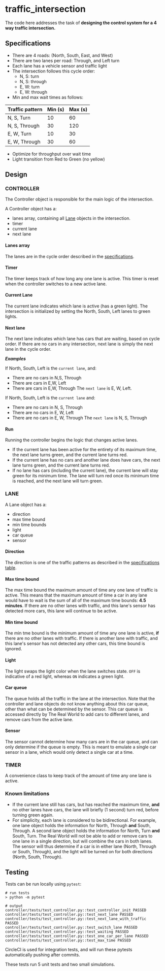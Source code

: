 # traffic_intersection
The code here addresses the task of **designing the control system for a 4 way traffic intersection.**

## Specifications
- There are 4 roads: (North, South, East, and West)
- There are two lanes per road: Through, and Left turn
- Each lane has a vehicle sensor and traffic light
- The intersection follows this cycle order: 
    * N, S: turn
    * N, S: through
    * E, W: turn
    * E, W: through
- Min and max wait times as follows:

Traffic pattern | Min (s) | Max (s)
---|---|---
N, S, Turn | 10 | 60
N, S, Through | 30 | 120
E, W, Turn | 10 | 30
E, W, Through | 30 | 60

- Optimize for throughput over wait time
- Light transition from Red to Green (no yellow)

## Design
### CONTROLLER 
The Controller object is responsible for the main logic of the intersection.

A Controller object has a:
- lanes array, containing all [Lane](#LANE) objects in the intersection.
- timer
- current lane
- next lane

#### Lanes array
The lanes are in the cycle order described in the [specifications](#Specifications). 
#### Timer
The timer keeps track of how long any one lane is active. This timer is reset when the controller switches to a new active lane.
#### Current Lane
The current lane indicates which lane is active (has a green light). The intersection is initialized by setting the North, South, Left lanes to green lights.
#### Next lane
The next lane indicates which lane has cars that are waiting, based on cycle order. If there are no cars in any intersection, next lane is simply the next lane in the cycle order. 

**_Examples_**

If North, South, Left is the `current lane`, and:
- There are no cars in N,S, Through
- There are cars in E,W, Left
- There are cars in E,W, Through
The `next lane` is E, W, Left.

If North, South, Left is the `current lane` and:
- There are no cars in N, S, Through
- There are no cars in E, W, Left
- There are no cars in E, W, Through
The `next lane` is N, S, Through

#### Run
Running the controller begins the logic that changes active lanes. 

- If the current lane has been active for the entirety of its maximum time, the next lane turns green, and the current lane turns red.
- If the current lane has no cars and another lane does have cars, the next lane turns green, and the current lane turns red.
- If no lane has cars (including the current lane), the current lane will stay green for its minimum time. The lane will turn red once its minimum time is reached, and the next lane will turn green.


### LANE
A Lane object has a:
- direction
- max time bound
- min time bounds
- light
- car queue
- sensor

#### Direction
The direction is one of the traffic patterns as described in the [specifications table](#Specifications). 
#### Max time bound
The max time bound the maximum amount of time any one lane of traffic is active. This means that the maximum amount of time a car in any lane would have to wait is the sum of all of the maximum time bounds: **4.5 minutes**. If there are no other lanes with traffic, and this lane's sensor has detected more cars, this lane will continue to be active. 
#### Min time bound
The min tme bound is the minimum amount of time any one lane is active, **if** there are no other lanes with traffic. If there is another lane with traffic, and this lane's sensor has not detected any other cars, this time bound is ignored.
#### Light
The light swaps the light color when the lane switches state. `OFF` is indicative of a red light, whereas `ON` indicates a green light.
#### Car queue
The queue holds all the traffic in the lane at the intersection. Note that the controller and lane objects do not know anything about this car queue, other than what can be determined by the sensor. This car queue is accessed directly by The Real World to add cars to different lanes, and remove cars from the active lane.
#### Sensor
The sensor cannot determine how many cars are in the car queue, and can only determine if the queue is empty. This is meant to emulate a single car sensor in a lane, which would only detect a single car at a time. 


### TIMER
A convenience class to keep track of the amount of time any one lane is active. 

### Known limitations
- If the current lane still has cars, but has reached the maximum time, **and** no other lanes have cars, the lane will briefly (1 second) turn red, before turning green again. 
- For simplicity, each lane is considered to be bidirectional. For example, one lane object holds the information for North, Through **and** South, Through. A second lane object holds the information for North, Turn **and** South, Turn. The Real World will not be able to add or remove cars to one lane in a single direction, but will combine the cars in both lanes. The sensor will thus determine if a car is in either lane (North, Through or South, Through), and the light will be turned on for both directions (North, South, Through).

## Testing
Tests can be run locally using `pytest`:
```shell script
# run tests
> python -m pytest

# output
controller/tests/test_controller.py::test_controller_init PASSED
controller/tests/test_controller.py::test_next_lane PASSED
controller/tests/test_controller.py::test_next_lane_with_traffic PASSED
controller/tests/test_controller.py::test_switch_lane PASSED
controller/tests/test_controller.py::test_waiting PASSED
controller/tests/test_controller.py::test_one_car_per_lane PASSED
controller/tests/test_controller.py::test_max_time PASSED

```
CircleCI is used for integration tests, and will run these pytests automatically pushing after commits.

These tests run 5 unit tests and two small simulations. 